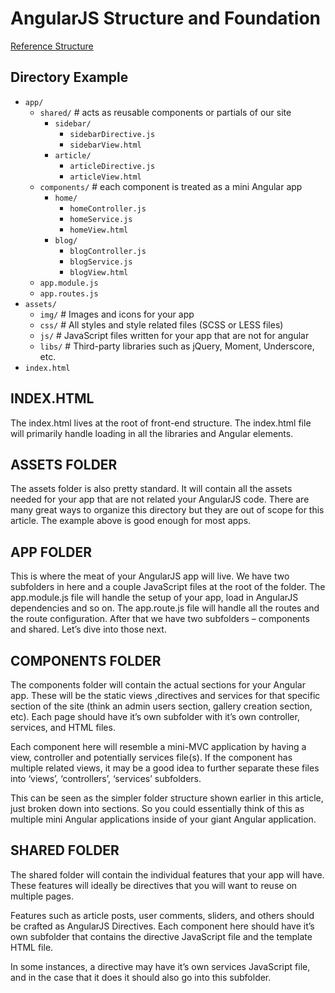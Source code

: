 # AngularJS Structure and Foundation
[Reference Structure](https://scotch.io/tutorials/angularjs-best-practices-directory-structure)

## Directory Example

+ `app/`
 	+ `shared/`   # acts as reusable components or partials of our site
		+ `sidebar/`
			+ `sidebarDirective.js`
			+ `sidebarView.html`
		+ `article/`
			+ `articleDirective.js`
			+ `articleView.html`
 	+ `components/`   # each component is treated as a mini Angular app
		+ `home/`
			+ `homeController.js`
			+ `homeService.js`
			+ `homeView.html`
		+ `blog/`
			+ `blogController.js`
			+ `blogService.js`
			+ `blogView.html`
 	+ `app.module.js`
 	+ `app.routes.js`
+ `assets/`
 	+ `img/`      # Images and icons for your app
 	+ `css/`      # All styles and style related files (SCSS or LESS files)
 	+ `js/`       # JavaScript files written for your app that are not for angular
 	+ `libs/`     # Third-party libraries such as jQuery, Moment, Underscore, etc.
+ `index.html`

## INDEX.HTML

The index.html lives at the root of front-end structure. The index.html file will primarily handle loading in all the libraries and Angular elements.

## ASSETS FOLDER

The assets folder is also pretty standard. It will contain all the assets needed for your app that are not related your AngularJS code. There are many great ways to organize this directory but they are out of scope for this article. The example above is good enough for most apps.

## APP FOLDER

This is where the meat of your AngularJS app will live. We have two subfolders in here and a couple JavaScript files at the root of the folder. The app.module.js file will handle the setup of your app, load in AngularJS dependencies and so on. The app.route.js file will handle all the routes and the route configuration. After that we have two subfolders – components and shared. Let’s dive into those next.

## COMPONENTS FOLDER

The components folder will contain the actual sections for your Angular app. These will be the static views ,directives and services for that specific section of the site (think an admin users section, gallery creation section, etc). Each page should have it’s own subfolder with it’s own controller, services, and HTML files.

Each component here will resemble a mini-MVC application by having a view, controller and potentially services file(s). If the component has multiple related views, it may be a good idea to further separate these files into ‘views’, ‘controllers’, ‘services’ subfolders.

This can be seen as the simpler folder structure shown earlier in this article, just broken down into sections. So you could essentially think of this as multiple mini Angular applications inside of your giant Angular application.

## SHARED FOLDER

The shared folder will contain the individual features that your app will have. These features will ideally be directives that you will want to reuse on multiple pages.

Features such as article posts, user comments, sliders, and others should be crafted as AngularJS Directives. Each component here should have it’s own subfolder that contains the directive JavaScript file and the template HTML file.

In some instances, a directive may have it’s own services JavaScript file, and in the case that it does it should also go into this subfolder.